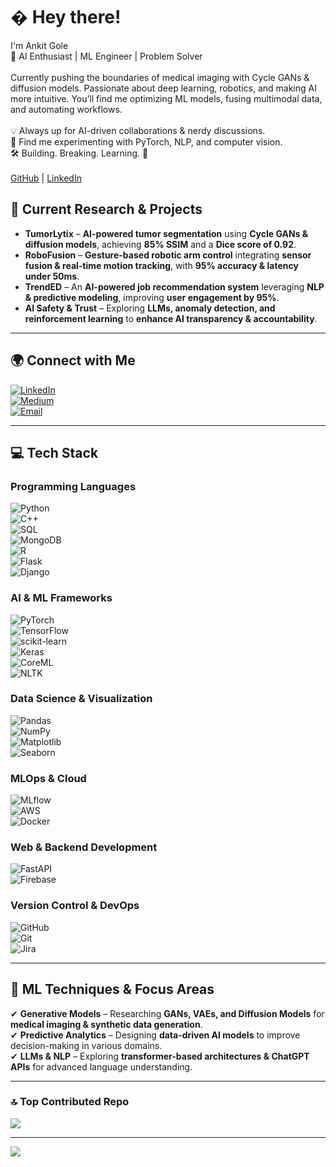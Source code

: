 # � Hey there!
 I'm Ankit Gole  <br>🚀 AI Enthusiast | ML Engineer | Problem Solver  <br><br>Currently pushing the boundaries of medical imaging with Cycle GANs & diffusion models. Passionate about deep learning, robotics, and making AI more intuitive. You’ll find me optimizing ML models, fusing multimodal data, and automating workflows.  <br><br>💡 Always up for AI-driven collaborations & nerdy discussions.  <br>📜 Find me experimenting with PyTorch, NLP, and computer vision.  <br>🛠️ Building. Breaking. Learning. 🚀  <br><br>[GitHub](https://github.com/AnkitGole007) | [LinkedIn](https://www.linkedin.com/in/ankit-gole/)  


## 🔬 **Current Research & Projects**
- **TumorLytix** – **AI-powered tumor segmentation** using **Cycle GANs & diffusion models**, achieving **85% SSIM** and a **Dice score of 0.92**.  
- **RoboFusion** – **Gesture-based robotic arm control** integrating **sensor fusion & real-time motion tracking**, with **95% accuracy & latency under 50ms**.  
- **TrendED** – An **AI-powered job recommendation system** leveraging **NLP & predictive modeling**, improving **user engagement by 95%**.  
- **AI Safety & Trust** – Exploring **LLMs, anomaly detection, and reinforcement learning** to **enhance AI transparency & accountability**.  

---

## 🌍 **Connect with Me**
[![LinkedIn](https://img.shields.io/badge/LinkedIn-%230077B5.svg?logo=linkedin&logoColor=white)](https://linkedin.com/in/ankit-gole)  
[![Medium](https://img.shields.io/badge/Medium-12100E?logo=medium&logoColor=white)](https://medium.com/@ankit17.gole)  
[![Email](https://img.shields.io/badge/Email-D14836?logo=gmail&logoColor=white)](mailto:ankit17.gole@gmail.com)  

---

## 💻 **Tech Stack**
### **Programming Languages**
![Python](https://img.shields.io/badge/python-%233776AB.svg?style=flat&logo=python&logoColor=white)  
![C++](https://img.shields.io/badge/c++-%2300599C.svg?style=flat&logo=c%2B%2B&logoColor=white)  
![SQL](https://img.shields.io/badge/SQL-%23006699.svg?style=flat&logo=mysql&logoColor=white)  
![MongoDB](https://img.shields.io/badge/mongodb-%2347A248.svg?style=flat&logo=mongodb&logoColor=white)  
![R](https://img.shields.io/badge/R-%23276DC3.svg?style=flat&logo=r&logoColor=white)  
![Flask](https://img.shields.io/badge/flask-%23000.svg?style=flat&logo=flask&logoColor=white)  
![Django](https://img.shields.io/badge/django-%23092E20.svg?style=flat&logo=django&logoColor=white)  

### **AI & ML Frameworks**
![PyTorch](https://img.shields.io/badge/PyTorch-%23EE4C2C.svg?style=flat&logo=PyTorch&logoColor=white)  
![TensorFlow](https://img.shields.io/badge/TensorFlow-%23FF6F00.svg?style=flat&logo=TensorFlow&logoColor=white)  
![scikit-learn](https://img.shields.io/badge/scikit--learn-%23F7931E.svg?style=flat&logo=scikit-learn&logoColor=white)  
![Keras](https://img.shields.io/badge/Keras-%23D00000.svg?style=flat&logo=Keras&logoColor=white)  
![CoreML](https://img.shields.io/badge/CoreML-%23000000.svg?style=flat&logo=apple&logoColor=white)  
![NLTK](https://img.shields.io/badge/NLTK-%231a73e8.svg?style=flat&logo=python&logoColor=white)  

### **Data Science & Visualization**
![Pandas](https://img.shields.io/badge/pandas-%23150458.svg?style=flat&logo=pandas&logoColor=white)  
![NumPy](https://img.shields.io/badge/numpy-%23013243.svg?style=flat&logo=numpy&logoColor=white)  
![Matplotlib](https://img.shields.io/badge/Matplotlib-%23ffffff.svg?style=flat&logo=Matplotlib&logoColor=black)  
![Seaborn](https://img.shields.io/badge/seaborn-%231C86EE.svg?style=flat&logo=python&logoColor=white)  

### **MLOps & Cloud**
![MLflow](https://img.shields.io/badge/mlflow-%23d9ead3.svg?style=flat&logo=numpy&logoColor=blue)  
![AWS](https://img.shields.io/badge/AWS-%23FF9900.svg?style=flat&logo=amazon-aws&logoColor=white)  
![Docker](https://img.shields.io/badge/docker-%230db7ed.svg?style=flat&logo=docker&logoColor=white)  

### **Web & Backend Development**
![FastAPI](https://img.shields.io/badge/FastAPI-%23009688.svg?style=flat&logo=fastapi&logoColor=white)  
![Firebase](https://img.shields.io/badge/firebase-a08021?style=flat&logo=firebase&logoColor=ffcd34)  

### **Version Control & DevOps**
![GitHub](https://img.shields.io/badge/github-%23121011.svg?style=flat&logo=github&logoColor=white)  
![Git](https://img.shields.io/badge/git-%23F05033.svg?style=flat&logo=git&logoColor=white)  
![Jira](https://img.shields.io/badge/jira-%230A0FFF.svg?style=flat&logo=jira&logoColor=white)  

---

## 🎯 **ML Techniques & Focus Areas**
✔ **Generative Models** – Researching **GANs, VAEs, and Diffusion Models** for **medical imaging & synthetic data generation**.  
✔ **Predictive Analytics** – Designing **data-driven AI models** to improve decision-making in various domains.  
✔ **LLMs & NLP** – Exploring **transformer-based architectures & ChatGPT APIs** for advanced language understanding. 

---


### 🔝 Top Contributed Repo
![](https://github-contributor-stats.vercel.app/api?username=AnkitGole007&limit=5&theme=dark&combine_all_yearly_contributions=true)

---
[![](https://visitcount.itsvg.in/api?id=AnkitGole007&icon=0&color=0)](https://visitcount.itsvg.in)
